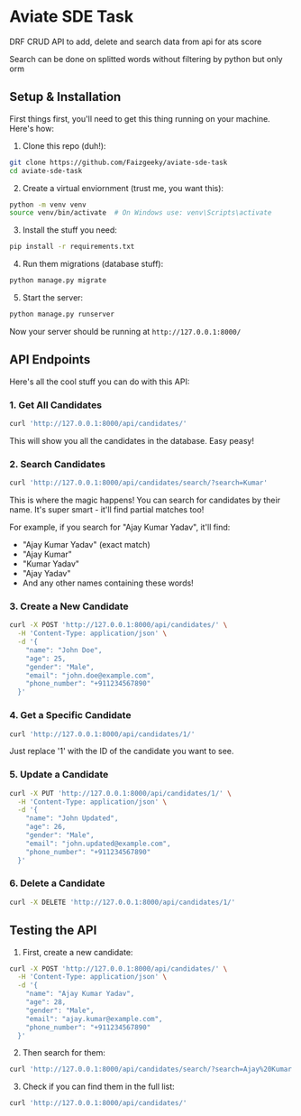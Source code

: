 # Aviate SDE Task 

DRF CRUD API to add, delete and search data from api for ats score

Search can be done on splitted words without filtering by python but only orm 

## Setup & Installation 

First things first, you'll need to get this thing running on your machine. Here's how:

1. Clone this repo (duh!):
```bash
git clone https://github.com/Faizgeeky/aviate-sde-task
cd aviate-sde-task
```

2. Create a virtual enviornment (trust me, you want this):
```bash
python -m venv venv
source venv/bin/activate  # On Windows use: venv\Scripts\activate
```

3. Install the stuff you need:
```bash
pip install -r requirements.txt
```

4. Run them migrations (database stuff):
```bash
python manage.py migrate
```

5. Start the server:
```bash
python manage.py runserver
```

Now your server should be running at `http://127.0.0.1:8000/` 

## API Endpoints 

Here's all the cool stuff you can do with this API:

### 1. Get All Candidates
```bash
curl 'http://127.0.0.1:8000/api/candidates/'
```
This will show you all the candidates in the database. Easy peasy!

### 2. Search Candidates
```bash
curl 'http://127.0.0.1:8000/api/candidates/search/?search=Kumar'
```
This is where the magic happens! You can search for candidates by their name. It's super smart - it'll find partial matches too!

For example, if you search for "Ajay Kumar Yadav", it'll find:
- "Ajay Kumar Yadav" (exact match)
- "Ajay Kumar"
- "Kumar Yadav"
- "Ajay Yadav"
- And any other names containing these words!

### 3. Create a New Candidate
```bash
curl -X POST 'http://127.0.0.1:8000/api/candidates/' \
  -H 'Content-Type: application/json' \
  -d '{
    "name": "John Doe",
    "age": 25,
    "gender": "Male",
    "email": "john.doe@example.com",
    "phone_number": "+911234567890"
  }'
```

### 4. Get a Specific Candidate
```bash
curl 'http://127.0.0.1:8000/api/candidates/1/'
```
Just replace '1' with the ID of the candidate you want to see.

### 5. Update a Candidate
```bash
curl -X PUT 'http://127.0.0.1:8000/api/candidates/1/' \
  -H 'Content-Type: application/json' \
  -d '{
    "name": "John Updated",
    "age": 26,
    "gender": "Male",
    "email": "john.updated@example.com",
    "phone_number": "+911234567890"
  }'
```

### 6. Delete a Candidate
```bash
curl -X DELETE 'http://127.0.0.1:8000/api/candidates/1/'
```

## Testing the API 


1. First, create a new candidate:
```bash
curl -X POST 'http://127.0.0.1:8000/api/candidates/' \
  -H 'Content-Type: application/json' \
  -d '{
    "name": "Ajay Kumar Yadav",
    "age": 28,
    "gender": "Male",
    "email": "ajay.kumar@example.com",
    "phone_number": "+911234567890"
  }'
```

2. Then search for them:
```bash
curl 'http://127.0.0.1:8000/api/candidates/search/?search=Ajay%20Kumar'
```

3. Check if you can find them in the full list:
```bash
curl 'http://127.0.0.1:8000/api/candidates/'
```
